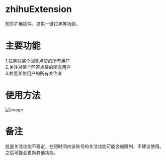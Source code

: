 # zhihuExtension
知乎扩展插件，提供一键拉黑等功能。
# 主要功能
1.拉黑对某个回答点赞的所有用户  
2.关注对某个回答点赞的所有用户  
3.拉黑某位用户的所有关注者
# 使用方法
![image](https://user-images.githubusercontent.com/73088281/144615114-f9562ec5-44cd-4862-9ff0-72032083ac9a.png)
# 备注
批量关注功能不稳定，在短时间内该账号的关注功能可能会被限制，不建议使用。  
之后可能会更新其他功能。
